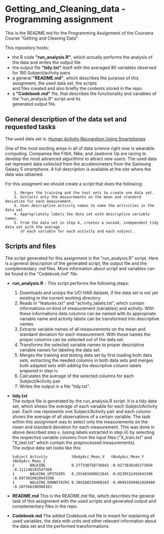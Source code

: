 # Getting_and_Cleaning_data - Programming assignment

This is the README.md for the Programming Assignment of the Coursera Course "Getting and Cleaning Data"

This repository hosts:  
 * the R code **"run_analysis.R"**, which actually performs the analysis of the data and writes the output file
 * the output file **"tidy.txt"** itself with the averaged 80 variables observed for 180 Subject/activity pairs
 * a general **"README.md"**, which describes the purpose of this assignment, the used data set, the scripts   
   and files created and also briefly the   contents stored in the repo.
 * a **"Codebook.md"** file, that describes the functionality and variables of the "run_analysis.R" script and its   
   generated output file.

## General description of the data set and requested tasks
The used data set is: [Human Activity Recognition Using Smartphones](http://archive.ics.uci.edu/ml/datasets/Human+Activity+Recognition+Using+Smartphones)

One of the most exciting areas in all of data science right now is wearable computing. Companies like Fitbit, Nike, and Jawbone Up are racing to develop the most advanced algorithms to attract new users. The used data set represent data collected from the accelerometers from the Samsung Galaxy S smartphone. A full description is available at the site where the data was obtained. 

For this assigment we should create a script that does the following:

        1. Merges the training and the test sets to create one data set.
        2. Extracts only the measurements on the mean and standard deviation for each measurement.
        3. Uses descriptive activity names to name the activities in the data set
        4. Appropriately labels the data set with descriptive variable names.
        5. From the data set in step 4, creates a second, independent tidy data set with the average   
           of each variable for each activity and each subject.


## Scripts and files
The script generated for this assignment is the "run_analysis.R" script. Here is a general description of the generated script, the output file and the complementary .md files. More information about script and variables can be found in the "Codebook.md" file.

* **run_analysis.R** - This script performs the following steps:
       	
	1. Downloads and unzips the UCI HAR dataset, if the data set is not yet existing in the current working directory
	2. Reads in "features.txt" and "activity_labels.txt", which contain informations on kind of measurement (variables) and activity. With these informations data columns can be named with its appropriate variable name and activity labels can be transformed into descriptive names.
	3. Extracts variable names of all measurements on the mean and standard deviation for each measurement. With those names the proper columns can be selected out of the data set.
	4. Transforms the selected variable names to proper descriptive variable names for labeling the data set.
	5. Merges the training and testing data set by first loading both data sets, extracting the needed columns in both data sets and merges both adapted sets with adding the descriptive column labels prepared in step iv.
	6. Calculates the average of the selected columns for each Subject/Activity pair
	7. Writes the output in a file "tidy.txt".    
	
	
* **tidy.txt**  
The output file is generated by the run_analysis.R script. It is a tidy data set, which shows the average of each variable for each Subject/Activity pair. Each row represents one Subject/Activity pair and each column shows the average of all observations of a certain variable. The task within this assignment was to select only the measurements on the mean and standard deviation for each measurement. This was done in above described step v. (using labels extracted in step iii) by selecting the respective variable columns from the input files ("X_train.txt" and "X_test.txt" which contain the preprocessed measurements).  
The output data set looks like this:

    `Subject Activity           tBodyAcc_Mean_X   tBodyAcc_Mean_Y      tBodyAcc_Mean_Z      `  
    `1       WALKING            0.277330758736842 -0.0173838185273684  -0.111148103547368   `    
    `1       WALKING_UPSTAIRS   0.255461689622641 -0.0239531492643396  -0.0973020020943396  `  
    `1       WALKING_DOWNSTAIRS 0.289188320408163 -0.00991850461020408 -0.107566190908163   `  


* **README.md**
This is the README.md file, which describes the general task of this assignment with the used scripts and generated output and complementary files in the repo. 

* **Codebook.md**
The added Codebook.md file is meant for explaining all used variables, the data with units and other relevant information about the data set and the performed transformations.